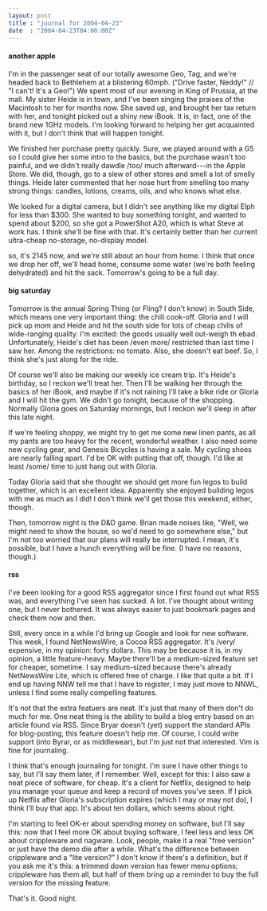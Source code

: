 ```yaml
---
layout: post
title : "journal for 2004-04-23"
date  : "2004-04-23T04:00:00Z"
---
```

<h4>another apple</h4>I'm in the passenger seat of our totally awesome Geo, Tag, and we're headed back to Bethlehem at a blistering 60mph.  ("Drive faster, Neddy!" // "I can't! It's a Geo!")  We spent most of our evening in King of Prussia, at the mall. My sister Heide is in town, and I've been singing the praises of the Macintosh to her for months now.  She saved up, and brought her tax return with her, and tonight picked out a shiny new iBook.  It is, in fact, one of the brand new 1GHz models.  I'm looking forward to helping her get acquainted with it, but I don't think that will happen tonight.

We finished her purchase pretty quickly.  Sure, we played around with a G5 so I could give her some intro to the basics, but the purchase wasn't too painful, and we didn't really dawdle /too/ much afterward---in the Apple Store.  We did, though, go to a slew of other stores and smell a lot of smelly things.  Heide later commented that her nose hurt from smelling too many strong things: candles, lotions, creams, oils, and who knows what else.

We looked for a digital camera, but I didn't see anything like my digital Elph for less than $300.  She wanted to buy something tonight, and wanted to spend about $200, so she got a PowerShot A20, which is what Steve at work has.  I think she'll be fine with that.  It's certainly better than her current ultra-cheap no-storage, no-display model.

so, it's 2145 now, and we're still about an hour from home.  I think that once we drop her off, we'll head home, consume some water (we're both feeling dehydrated) and hit the sack.  Tomorrow's going to be a full day.<h4>big saturday</h4>Tomorrow is the annual Spring Thing (or Fling?  I don't know) in South Side, which means one very important thing: the chili cook-off.  Gloria and I will pick up mom and Heide and hit the south side for lots of cheap chilis of wide-ranging quality.  I'm excited: the goods usually well out-weigh th ebad. Unfortunately, Heide's diet has been /even more/ restricted than last time I saw her.  Among the restrictions: no tomato.  Also, she doesn't eat beef.  So, I think she's just along for the ride.

Of course we'll also be making our weekly ice cream trip.  It's Heide's birthday, so I reckon we'll treat her.  Then I'll be walking her through the basics of her iBook, and maybe if it's not raining I'll take a bike ride or Gloria and I will hit the gym.  We didn't go tonight, because of the shopping. Normally Gloria goes on Saturday mornings, but I reckon we'll sleep in after this late night.

If we're feeling shoppy, we might try to get me some new linen pants, as all my pants are too heavy for the recent, wonderful weather.  I also need some new cycling gear, and Genesis Bicycles is having a sale.  My cycling shoes are nearly falling apart.  I'd be OK with putting that off, though.  I'd like at least /some/ time to just hang out with Gloria.

Today Gloria said that she thought we should get more fun legos to build together, which is an excellent idea.  Apparently she enjoyed building legos with me as much as I did!  I don't think we'll get those this weekend, either, though.

Then, tomorrow night is the D&D game.  Brian made noises like, "Well, we might need to show the house, so we'd need to go somewhere else," but I'm not too worried that our plans will really be interrupted.  I mean, it's possible, but I have a hunch everything will be fine.  (I have no reasons, though.)<h4>rss</h4>I've been looking for a good RSS aggregator since I first found out what RSS was, and everything I've seen has sucked.  A lot.  I've thought about writing one, but I never bothered.  It was always easier to just bookmark pages and check them now and then.

Still, every once in a while I'd bring up Google and look for new software. This week, I found NetNewsWire, a Cocoa RSS aggregator.  It's /very/ expensive, in my opinion: forty dollars.  This may be because it is, in my opinion, a little feature-heavy.  Maybe there'll be a medium-sized feature set for cheaper, sometime.  I say medium-sized because there's already NetNewsWire Lite, which is offered free of charge.  I like that quite a bit.  If I end up having NNW tell me that I have to register, I may just move to NNWL, unless I find some really compelling features.

It's not that the extra featuers are neat.  It's just that many of them don't do much for me.  One neat thing is the ability to build a blog entry based on an article found via RSS.  Since Bryar doesn't (yet) support the standard APIs for blog-posting, this feature doesn't help me.  Of course, I could write support (into Byrar, or as middlewear), but I'm just not that interested.  Vim is fine for journaling.

I think that's enough journaling for tonight.  I'm sure I have other things to say, but I'll say them later, if I remember.  Well, except for this: I also saw a neat piece of software, for cheap.  It's a client for Netflix, designed to help you manage your queue and keep a record of moves you've seen.  If I pick up Netflix after Gloria's subscription expires (which I may or may not do), I think I'll buy that app.  It's about ten dollars, which seems about right.

I'm starting to feel OK-er about spending money on software, but I'll say this: now that I feel more OK about buying software, I feel less and less OK about crippleware and nagware.  Look, people, make it a real "free version" or just have the demo die after a while.  What's the difference between crippleware and a "lite version?"  I don't know if there's a definition, but if you ask me it's this: a trimmed down version has fewer menu options; crippleware has them all, but half of them bring up a reminder to buy the full version for the missing feature.

That's it.  Good night.

